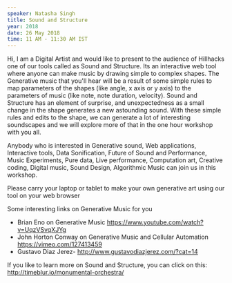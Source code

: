 ```yaml
---
speaker: Natasha Singh
title: Sound and Structure
year: 2018
date: 26 May 2018
time: 11 AM - 11:30 AM IST
---
```

Hi, I am a Digital Artist and would like to present to the audience of Hillhacks one of our tools called as Sound and Structure. Its an interactive web tool where anyone can make music by drawing simple to complex shapes. The Generative music that you'll hear will be a result of some simple rules to map parameters of the shapes (like angle, x axis or y axis) to the parameters of music (like note, note duration, velocity). Sound and Structure has an element of surprise, and unexpectedness as a small change in the shape generates a new astounding sound. With these simple rules and edits to the shape, we can generate a lot of interesting soundscapes and we will explore more of that in the one hour workshop with you all.

Anybody who is interested in Generative sound, Web applications, Interactive tools, Data Sonification, Future of Sound and Performance, Music Experiments, Pure data, Live performance, Computation art, Creative coding, Digital music, Sound Design, Algorithmic Music can join us in this workshop.

Please carry your laptop or tablet to make your own generative art using our tool on your web browser

Some interesting links on Generative Music for you


- Brian Eno on Generative Music <https://www.youtube.com/watch?v=UqzVSvqXJYg>
- John Horton Conway on Generative Music and Cellular Automation <https://vimeo.com/127413459>
- Gustavo Diaz Jerez- <http://www.gustavodiazjerez.com/?cat=14>

If you like to learn more on Sound and Structure, you can click on this: <http://timeblur.io/monumental-orchestra/>
